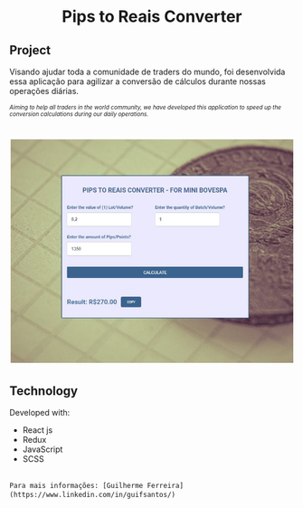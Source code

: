 <h1 align="center"> 
	Pips to Reais Converter
</h1>

## Project

Visando ajudar toda a comunidade de traders do mundo, foi desenvolvida essa aplicação para agilizar a conversão de cálculos durante nossas operações diárias.

<p style="font-size: 10px"><i>
Aiming to help all traders in the world community, we have developed this application to speed up the conversion calculations during our daily operations.
</i></p>
<h1 align="center">
    <img alt="Example" title="Example" src="https://raw.githubusercontent.com/Guilherme-Ferreira2107/ConverterPipsInReal/master/src/images/Image-based.JPG" width="500px" />
</h1>


## Technology

Developed with:

- React js
- Redux
- JavaScript
- SCSS

```

Para mais informações: [Guilherme Ferreira](https://www.linkedin.com/in/guifsantos/)
